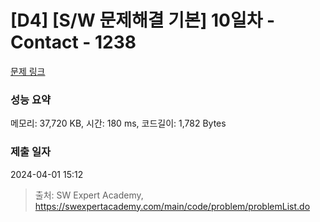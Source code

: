 # [D4] [S/W 문제해결 기본] 10일차 - Contact - 1238 

[문제 링크](https://swexpertacademy.com/main/code/problem/problemDetail.do?contestProbId=AV15B1cKAKwCFAYD) 

### 성능 요약

메모리: 37,720 KB, 시간: 180 ms, 코드길이: 1,782 Bytes

### 제출 일자

2024-04-01 15:12



> 출처: SW Expert Academy, https://swexpertacademy.com/main/code/problem/problemList.do